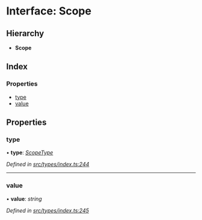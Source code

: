 # Interface: Scope

## Hierarchy

* **Scope**

## Index

### Properties

* [type](scope.md#type)
* [value](scope.md#value)

## Properties

###  type

• **type**: *[ScopeType](../enums/scopetype.md)*

*Defined in [src/types/index.ts:244](https://github.com/PolymathNetwork/polymesh-sdk/blob/56921667/src/types/index.ts#L244)*

___

###  value

• **value**: *string*

*Defined in [src/types/index.ts:245](https://github.com/PolymathNetwork/polymesh-sdk/blob/56921667/src/types/index.ts#L245)*
